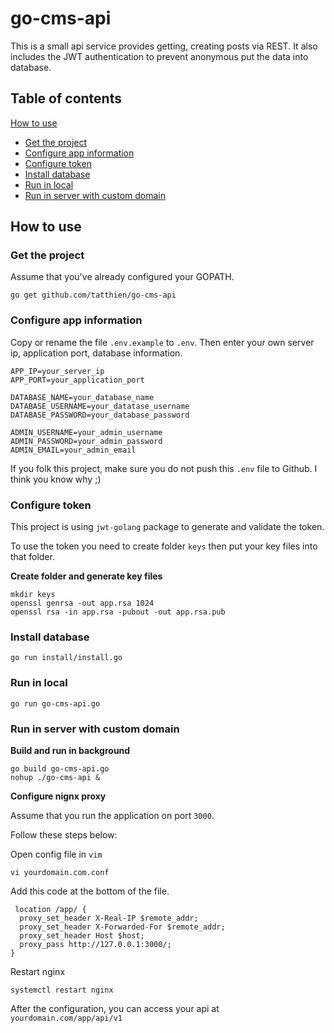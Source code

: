 # go-cms-api

This is a small api service provides getting, creating posts via REST. It also includes the JWT authentication to prevent anonymous put the data into database.

## Table of contents

[How to use](https://github.com/tatthien/go-cms-api#how-to-use)
- [Get the project](https://github.com/tatthien/go-cms-api#get-the-project)
- [Configure app information](https://github.com/tatthien/go-cms-api#configure-app-information)
- [Configure token](https://github.com/tatthien/go-cms-api#configure-token)
- [Install database](https://github.com/tatthien/go-cms-api#install-database)
- [Run in local](https://github.com/tatthien/go-cms-api#run-in-local)
- [Run in server with custom domain](https://github.com/tatthien/go-cms-api#run-in-server-with-custom-domain)

## How to use

### Get the project 

Assume that you've already configured your GOPATH.

```
go get github.com/tatthien/go-cms-api
```


### Configure app information
Copy or rename the file `.env.example` to `.env`. Then enter your own server ip, application port, database information.

```
APP_IP=your_server_ip
APP_PORT=your_application_port

DATABASE_NAME=your_database_name
DATABASE_USERNAME=your_datatase_username
DATABASE_PASSWORD=your_database_password

ADMIN_USERNAME=your_admin_username
ADMIN_PASSWORD=your_admin_password
ADMIN_EMAIL=your_admin_email
```

If you folk this project, make sure you do not push this `.env` file to Github. I think you know why ;)

### Configure token

This project is using `jwt-golang` package to generate and validate the token.

To use the token you need to create folder `keys` then put your key files into that folder.

**Create folder and generate key files**

```
mkdir keys
openssl genrsa -out app.rsa 1024
openssl rsa -in app.rsa -pubout -out app.rsa.pub
```

### Install database

```
go run install/install.go
```

### Run in local

```
go run go-cms-api.go
```

### Run in server with custom domain

**Build and run in background**

```
go build go-cms-api.go
nohup ./go-cms-api &
```

**Configure nignx proxy**

Assume that you run the application on port `3000`.

Follow these steps below:

Open config file in `vim`
```
vi yourdomain.com.conf
```

Add this code at the bottom of the file.

```
 location /app/ {
  proxy_set_header X-Real-IP $remote_addr;
  proxy_set_header X-Forwarded-For $remote_addr;
  proxy_set_header Host $host;
  proxy_pass http://127.0.0.1:3000/;
}
``` 

Restart nginx

```
systemctl restart nginx
```

After the configuration, you can access your api at `yourdomain.com/app/api/v1`
